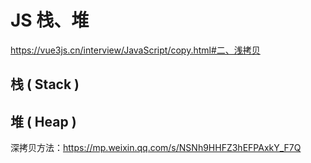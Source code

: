 # JS 栈、堆

https://vue3js.cn/interview/JavaScript/copy.html#二、浅拷贝

## 栈 ( Stack )

## 堆 ( Heap )

深拷贝方法：https://mp.weixin.qq.com/s/NSNh9HHFZ3hEFPAxkY_F7Q
